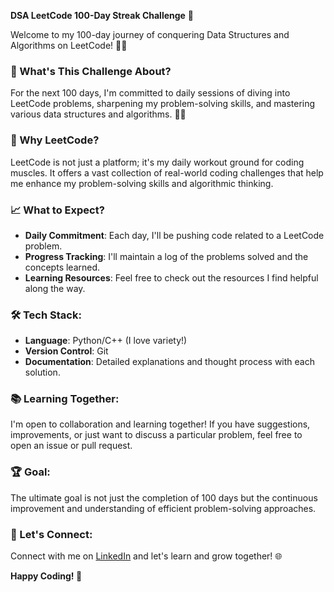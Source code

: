 **DSA LeetCode 100-Day Streak Challenge** 🚀

Welcome to my 100-day journey of conquering Data Structures and Algorithms on LeetCode! 👨‍💻

### 📖 What's This Challenge About?

For the next 100 days, I'm committed to daily sessions of diving into LeetCode problems, sharpening my problem-solving skills, and mastering various data structures and algorithms. 🏋️‍♂️

### 🚨 Why LeetCode?

LeetCode is not just a platform; it's my daily workout ground for coding muscles. It offers a vast collection of real-world coding challenges that help me enhance my problem-solving skills and algorithmic thinking.

### 📈 What to Expect?

- **Daily Commitment**: Each day, I'll be pushing code related to a LeetCode problem.
- **Progress Tracking**: I'll maintain a log of the problems solved and the concepts learned.
- **Learning Resources**: Feel free to check out the resources I find helpful along the way.

### 🛠️ Tech Stack:

- **Language**: Python/C++ (I love variety!)
- **Version Control**: Git
- **Documentation**: Detailed explanations and thought process with each solution.

### 📚 Learning Together:

I'm open to collaboration and learning together! If you have suggestions, improvements, or just want to discuss a particular problem, feel free to open an issue or pull request.

### 🏆 Goal:

The ultimate goal is not just the completion of 100 days but the continuous improvement and understanding of efficient problem-solving approaches.

### 🎯 Let's Connect:

Connect with me on [LinkedIn](https://www.linkedin.com/in/AliPythonDev/) and let's learn and grow together! 🌐

**Happy Coding! 🚀**
